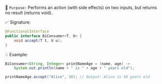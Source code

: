 📌 `Purpose:`
Performs an action (with side effects) on two inputs, but returns no result (returns void).

✅ Signature:
```java
@FunctionalInterface
public interface BiConsumer<T, U> {
    void accept(T t, U u);
}
```
💡 Example:
```java
BiConsumer<String, Integer> printNameAge = (name, age) -> 
    System.out.println(name + " is " + age + " years old");

printNameAge.accept("Alice", 30); // Output: Alice is 30 years old
```
